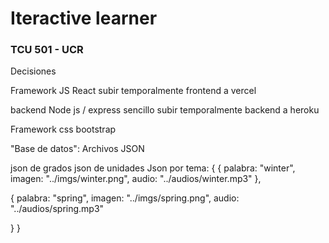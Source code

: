 # Iteractive learner 
### TCU 501 - UCR

Decisiones

Framework JS React 
subir temporalmente frontend a vercel

backend Node js / express sencillo
subir temporalmente backend a heroku

Framework css bootstrap


"Base de datos": Archivos JSON

json de grados
json de unidades
Json por tema:
{
  { 
    palabra: "winter",
    imagen: "../imgs/winter.png",
    audio: "../audios/winter.mp3"
  },
  
  {
    palabra: "spring",
    imagen: "../imgs/spring.png",
    audio: "../audios/spring.mp3"
  
  }
}


